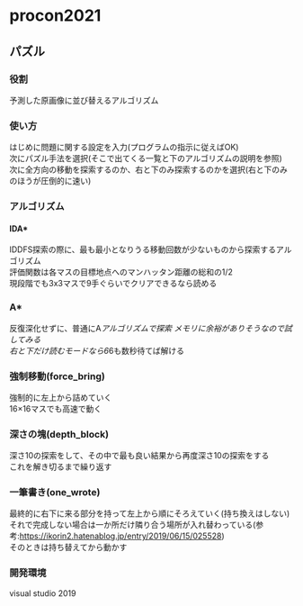 # procon2021

## パズル
### 役割
予測した原画像に並び替えるアルゴリズム

### 使い方
はじめに問題に関する設定を入力(プログラムの指示に従えばOK)  
次にパズル手法を選択(そこで出てくる一覧と下のアルゴリズムの説明を参照)  
次に全方向の移動を探索するのか、右と下のみ探索するのかを選択(右と下のみのほうが圧倒的に速い)  

### アルゴリズム
#### IDA*
IDDFS探索の際に、最も最小となりうる移動回数が少ないものから探索するアルゴリズム  
評価関数は各マスの目標地点へのマンハッタン距離の総和の1/2  
現段階でも3x3マスで9手ぐらいでクリアできるなら読める    

### A*
反復深化せずに、普通にA*アルゴリズムで探索
メモリに余裕がありそうなので試してみる  
右と下だけ読むモードなら6*6も数秒待てば解ける  

### 強制移動(force_bring)
強制的に左上から詰めていく  
16×16マスでも高速で動く  

### 深さの塊(depth_block)
深さ10の探索をして、その中で最も良い結果から再度深さ10の探索をする  
これを解き切るまで繰り返す

### 一筆書き(one_wrote)
最終的に右下に来る部分を持って左上から順にそろえていく(持ち換えはしない)  
それで完成しない場合は一か所だけ隣り合う場所が入れ替わっている(参考:https://ikorin2.hatenablog.jp/entry/2019/06/15/025528)  
そのときは持ち替えてから動かす  

### 開発環境
visual studio 2019
